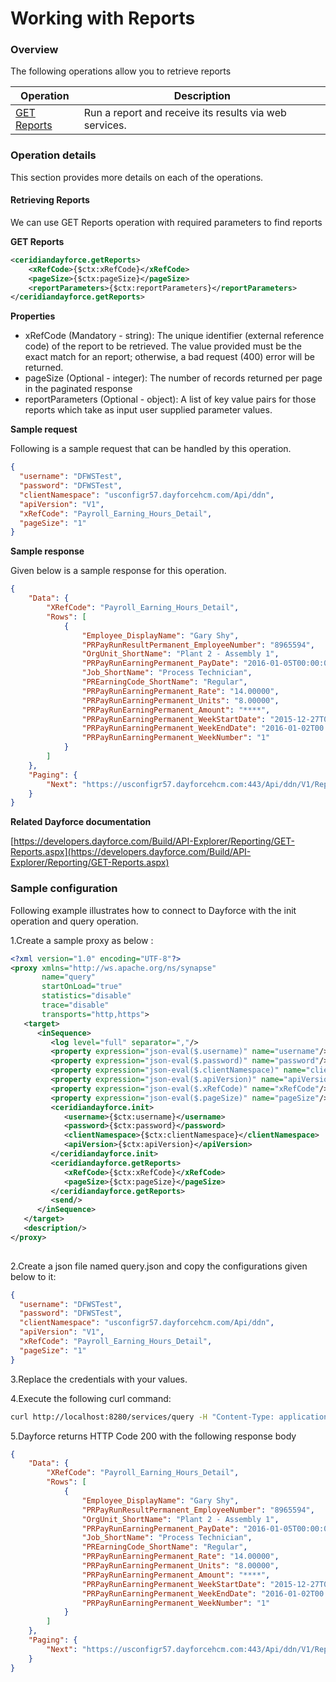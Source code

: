 # Working with Reports

### Overview 

The following operations allow you to retrieve reports

| Operation | Description |
| ------------- |-------------|
|[GET Reports](#retrieving-reports)| Run a report and receive its results via web services. |

### Operation details

This section provides more details on each of the operations.

#### Retrieving Reports
We can use GET Reports operation with required parameters to find reports

**GET Reports**
```xml
<ceridiandayforce.getReports>
    <xRefCode>{$ctx:xRefCode}</xRefCode>
    <pageSize>{$ctx:pageSize}</pageSize>
    <reportParameters>{$ctx:reportParameters}</reportParameters>
</ceridiandayforce.getReports>
```

**Properties**

* xRefCode (Mandatory - string): The unique identifier (external reference code) of the report to be retrieved. The value provided must be the exact match for an report; otherwise, a bad request (400) error will be returned.
* pageSize (Optional - integer): The number of records returned per page in the paginated response
* reportParameters (Optional - object): A list of key value pairs for those reports which take as input user supplied parameter values.

**Sample request**

Following is a sample request that can be handled by this operation.

```json
{
  "username": "DFWSTest",
  "password": "DFWSTest",
  "clientNamespace": "usconfigr57.dayforcehcm.com/Api/ddn",
  "apiVersion": "V1",
  "xRefCode": "Payroll_Earning_Hours_Detail",
  "pageSize": "1"
}
```

**Sample response**

Given below is a sample response for this operation.

```json
{
    "Data": {
        "XRefCode": "Payroll_Earning_Hours_Detail",
        "Rows": [
            {
                "Employee_DisplayName": "Gary Shy",
                "PRPayRunResultPermanent_EmployeeNumber": "8965594",
                "OrgUnit_ShortName": "Plant 2 - Assembly 1",
                "PRPayRunEarningPermanent_PayDate": "2016-01-05T00:00:00.0000000",
                "Job_ShortName": "Process Technician",
                "PREarningCode_ShortName": "Regular",
                "PRPayRunEarningPermanent_Rate": "14.00000",
                "PRPayRunEarningPermanent_Units": "8.00000",
                "PRPayRunEarningPermanent_Amount": "****",
                "PRPayRunEarningPermanent_WeekStartDate": "2015-12-27T00:00:00.0000000",
                "PRPayRunEarningPermanent_WeekEndDate": "2016-01-02T00:00:00.0000000",
                "PRPayRunEarningPermanent_WeekNumber": "1"
            }
        ]
    },
    "Paging": {
        "Next": "https://usconfigr57.dayforcehcm.com:443/Api/ddn/V1/Reports/Payroll_Earning_Hours_Detail?cursor=XQNm%252Fy8QDwwOTVmwS55YIR9dxnzR39EsaiqKsIKTt6dOMJg%252Fbsgm%252B31dDpM5RlnJ"
    }
}
```

**Related Dayforce documentation**

[https://developers.dayforce.com/Build/API-Explorer/Reporting/GET-Reports.aspx](https://developers.dayforce.com/Build/API-Explorer/Reporting/GET-Reports.aspx)

### Sample configuration

Following example illustrates how to connect to Dayforce with the init operation and query operation.

1.Create a sample proxy as below :
```xml
<?xml version="1.0" encoding="UTF-8"?>
<proxy xmlns="http://ws.apache.org/ns/synapse"
       name="query"
       startOnLoad="true"
       statistics="disable"
       trace="disable"
       transports="http,https">
   <target>
      <inSequence>
         <log level="full" separator=","/>
         <property expression="json-eval($.username)" name="username"/>
         <property expression="json-eval($.password)" name="password"/>
         <property expression="json-eval($.clientNamespace)" name="clientNamespace"/>
         <property expression="json-eval($.apiVersion)" name="apiVersion"/>
         <property expression="json-eval($.xRefCode)" name="xRefCode"/>
         <property expression="json-eval($.pageSize)" name="pageSize"/>
         <ceridiandayforce.init>
            <username>{$ctx:username}</username>
            <password>{$ctx:password}</password>
            <clientNamespace>{$ctx:clientNamespace}</clientNamespace>
            <apiVersion>{$ctx:apiVersion}</apiVersion>
         </ceridiandayforce.init>
         <ceridiandayforce.getReports>
            <xRefCode>{$ctx:xRefCode}</xRefCode>
            <pageSize>{$ctx:pageSize}</pageSize>
         </ceridiandayforce.getReports>
         <send/>
      </inSequence>
   </target>
   <description/>
</proxy>
                                
```

2.Create a json file named query.json and copy the configurations given below to it:

```json
{
  "username": "DFWSTest",
  "password": "DFWSTest",
  "clientNamespace": "usconfigr57.dayforcehcm.com/Api/ddn",
  "apiVersion": "V1",
  "xRefCode": "Payroll_Earning_Hours_Detail",
  "pageSize": "1"
}
```
3.Replace the credentials with your values.

4.Execute the following curl command:

```bash
curl http://localhost:8280/services/query -H "Content-Type: application/json" -d @query.json
```
5.Dayforce returns HTTP Code 200 with the following response body

```json
{
    "Data": {
        "XRefCode": "Payroll_Earning_Hours_Detail",
        "Rows": [
            {
                "Employee_DisplayName": "Gary Shy",
                "PRPayRunResultPermanent_EmployeeNumber": "8965594",
                "OrgUnit_ShortName": "Plant 2 - Assembly 1",
                "PRPayRunEarningPermanent_PayDate": "2016-01-05T00:00:00.0000000",
                "Job_ShortName": "Process Technician",
                "PREarningCode_ShortName": "Regular",
                "PRPayRunEarningPermanent_Rate": "14.00000",
                "PRPayRunEarningPermanent_Units": "8.00000",
                "PRPayRunEarningPermanent_Amount": "****",
                "PRPayRunEarningPermanent_WeekStartDate": "2015-12-27T00:00:00.0000000",
                "PRPayRunEarningPermanent_WeekEndDate": "2016-01-02T00:00:00.0000000",
                "PRPayRunEarningPermanent_WeekNumber": "1"
            }
        ]
    },
    "Paging": {
        "Next": "https://usconfigr57.dayforcehcm.com:443/Api/ddn/V1/Reports/Payroll_Earning_Hours_Detail?cursor=XQNm%252Fy8QDwwOTVmwS55YIR9dxnzR39EsaiqKsIKTt6dOMJg%252Fbsgm%252B31dDpM5RlnJ"
    }
}
```
